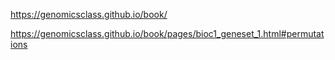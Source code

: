 https://genomicsclass.github.io/book/

https://genomicsclass.github.io/book/pages/bioc1_geneset_1.html#permutations

